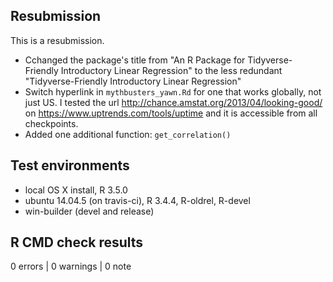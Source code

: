 ## Resubmission

This is a resubmission.

* Cchanged the package's title from "An R Package for Tidyverse-Friendly Introductory Linear Regression" to the less redundant "Tidyverse-Friendly Introductory Linear Regression"
* Switch hyperlink in `mythbusters_yawn.Rd` for one that works globally, not just US. I tested the url <http://chance.amstat.org/2013/04/looking-good/> on <https://www.uptrends.com/tools/uptime> and it is accessible from all checkpoints.
* Added one additional function: `get_correlation()`


## Test environments

* local OS X install, R 3.5.0
* ubuntu 14.04.5 (on travis-ci), R 3.4.4, R-oldrel, R-devel
* win-builder (devel and release)

## R CMD check results

0 errors | 0 warnings | 0 note


